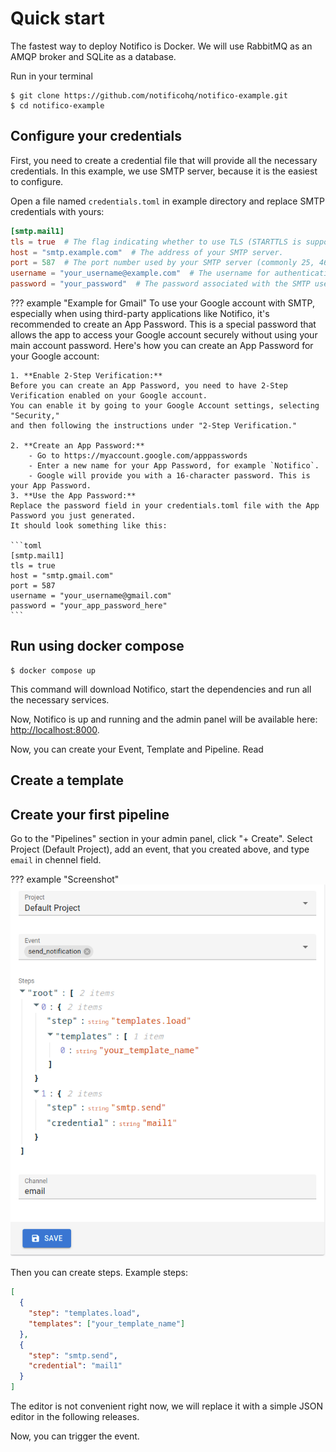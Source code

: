 # Quick start
The fastest way to deploy Notifico is Docker. We will use RabbitMQ as an AMQP broker and SQLite as a database.

Run in your terminal
```shell
$ git clone https://github.com/notificohq/notifico-example.git
$ cd notifico-example
```

## Configure your credentials
First, you need to create a credential file that will provide all the necessary credentials.
In this example, we use SMTP server, because it is the easiest to configure.

Open a file named `credentials.toml` in example directory and replace SMTP credentials with yours:

```toml
[smtp.mail1]
tls = true  # The flag indicating whether to use TLS (STARTTLS is supported, too)
host = "smtp.example.com"  # The address of your SMTP server.
port = 587  # The port number used by your SMTP server (commonly 25, 465, or 587).
username = "your_username@example.com"  # The username for authenticating with the SMTP server.
password = "your_password"  # The password associated with the SMTP username.
```

??? example "Example for Gmail"
    To use your Google account with SMTP, especially when using third-party applications like Notifico,
    it's recommended to create an App Password. This is a special password that allows the app to access your Google account
    securely without using your main account password. Here's how you can create an App Password for your Google account:

    1. **Enable 2-Step Verification:**
    Before you can create an App Password, you need to have 2-Step Verification enabled on your Google account.
    You can enable it by going to your Google Account settings, selecting "Security,"
    and then following the instructions under "2-Step Verification."

    2. **Create an App Password:**
        - Go to https://myaccount.google.com/apppasswords
        - Enter a new name for your App Password, for example `Notifico`.
        - Google will provide you with a 16-character password. This is your App Password.
    3. **Use the App Password:**
    Replace the password field in your credentials.toml file with the App Password you just generated.
    It should look something like this:

    ```toml
    [smtp.mail1]
    tls = true
    host = "smtp.gmail.com"
    port = 587
    username = "your_username@gmail.com"
    password = "your_app_password_here"
    ```

## Run using docker compose

```shell
$ docker compose up
```

This command will download Notifico, start the dependencies and run all the necessary services.

Now, Notifico is up and running and the admin panel will be available here: [http://localhost:8000](http://localhost:8000).

Now, you can create your Event, Template and Pipeline. Read

## Create a template

## Create your first pipeline
Go to the "Pipelines" section in your admin panel, click "+ Create". Select Project (Default Project), add an event, that you created above, and type `email` in chennel field.

??? example "Screenshot"
    ![example_create_pipeline.png](example_create_pipeline.png)

Then you can create steps.
Example steps:
```json linenums="1"
[
  {
    "step": "templates.load",
    "templates": ["your_template_name"]
  },
  {
    "step": "smtp.send",
    "credential": "mail1"
  }
]
```

The editor is not convenient right now, we will replace it with a simple JSON editor in the following releases.

Now, you can trigger the event.
